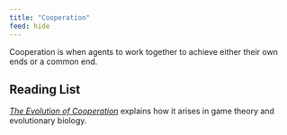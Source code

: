 ```yaml
---
title: "Cooperation"
feed: hide
---
```


Cooperation is when agents to work together to achieve either their own ends or a common end. 

## Reading List

_[The Evolution of Cooperation](https://www.worldcat.org/title/evolution-of-cooperation/oclc/799597266&referer=brief_results)_ explains how it arises in game theory and evolutionary biology.
